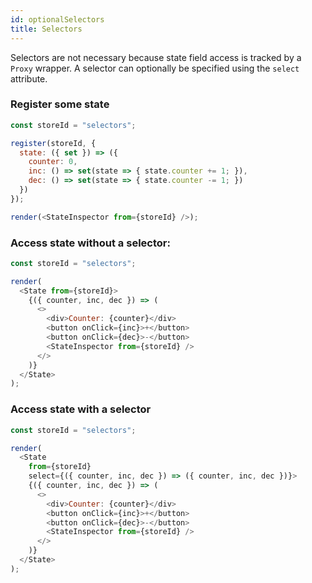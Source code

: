 ```yaml
---
id: optionalSelectors
title: Selectors
---
```

Selectors are not necessary because state field access is tracked by a `Proxy` wrapper.  A selector can optionally be specified using the `select` attribute.

### Register some state

```js live noInline
const storeId = "selectors";

register(storeId, {
  state: ({ set }) => ({
    counter: 0,
    inc: () => set(state => { state.counter += 1; }),
    dec: () => set(state => { state.counter -= 1; })
  })
});

render(<StateInspector from={storeId} />);
```

### Access state without a selector:

```js live noInline
const storeId = "selectors";

render(
  <State from={storeId}>
    {({ counter, inc, dec }) => (
      <>
        <div>Counter: {counter}</div>
        <button onClick={inc}>+</button>
        <button onClick={dec}>-</button>
        <StateInspector from={storeId} />
      </>
    )}
  </State>
);
```

### Access state with a selector

```js live noInline
const storeId = "selectors";

render(
  <State 
    from={storeId}
    select={({ counter, inc, dec }) => ({ counter, inc, dec })}>
    {({ counter, inc, dec }) => (
      <>
        <div>Counter: {counter}</div>
        <button onClick={inc}>+</button>
        <button onClick={dec}>-</button>
        <StateInspector from={storeId} />
      </>
    )}
  </State>
);
```

